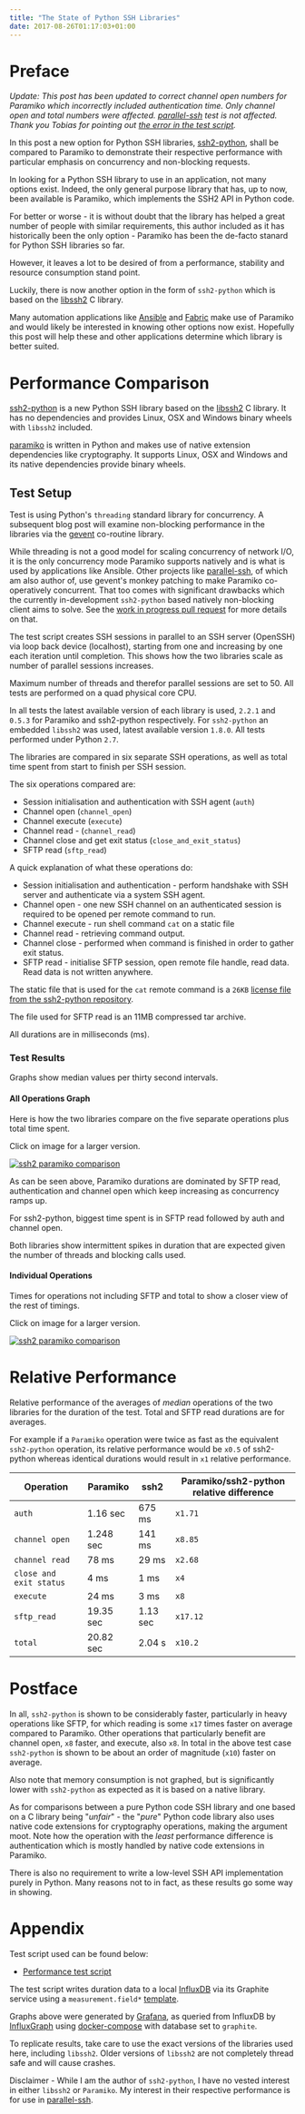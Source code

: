 ```yaml
---
title: "The State of Python SSH Libraries"
date: 2017-08-26T01:17:03+01:00
---
```


# Preface

*Update: This post has been updated to correct channel open numbers for Paramiko which incorrectly included authentication time. Only channel open and total numbers were affected. [parallel-ssh](../parallel-ssh-libssh2) test is not affected. Thank you Tobias for pointing out [the error in the test script](https://gist.github.com/pkittenis/f4a386ea38d09504a7ba429b45babde6/revisions#diff-91de25b15ce44d18484755e69e49b638).*

In this post a new option for Python SSH libraries, [ssh2-python](https://github.com/ParallelSSH/ssh2-python), shall be compared to Paramiko to demonstrate their respective performance with particular emphasis on concurrency and non-blocking requests.

In looking for a Python SSH library to use in an application, not many options exist. Indeed, the only general purpose library that has, up to now, been available is Paramiko, which implements the SSH2 API in Python code.

For better or worse - it is without doubt that the library has helped a great number of people with similar requirements, this author included as it has historically been the only option - Paramiko has been the de-facto stanard for Python SSH libraries so far.

However, it leaves a lot to be desired of from a performance, stability and resource consumption stand point.

Luckily, there is now another option in the form of `ssh2-python` which is based on the [libssh2](https://www.libssh2.org) C library.

Many automation applications like [Ansible](https://www.ansible.com/) and [Fabric](https://github.com/fabric/fabric) make use of Paramiko and would likely be interested in knowing other options now exist. Hopefully this post will help these and other applications determine which library is better suited.


# Performance Comparison

[ssh2-python](https://github.com/ParallelSSH/ssh2-python) is a new Python SSH library based on the [libssh2](https://www.libssh2.org) C library. It has no dependencies and provides Linux, OSX and Windows binary wheels with `libssh2` included.

[paramiko](https://github.com/paramiko/paramiko) is written in Python and makes use of native extension dependencies like cryptography. It supports Linux, OSX and Windows and its native dependencies provide binary wheels.


## Test Setup

Test is using Python's `threading` standard library for concurrency. A subsequent blog post will examine non-blocking performance in the libraries via the [gevent](http://gevent.org) co-routine library. 

While threading is not a good model for scaling concurrency of network I/O, it is the only concurrency mode Paramiko supports natively and is what is used by applications like Ansible. Other projects like [parallel-ssh](https://github.com/ParallelSSH/parallel-ssh), of which am also author of, use gevent's monkey patching to make Paramiko co-operatively concurrent. That too comes with significant drawbacks which the currently in-development `ssh2-python` based natively non-blocking client aims to solve. See the [work in progress pull request](https://github.com/ParallelSSH/parallel-ssh/pull/86) for more details on that.

The test script creates SSH sessions in parallel to an SSH server (OpenSSH) via loop back device (localhost), starting from one and increasing by one each iteration until completion. This shows how the two libraries scale as number of parallel sessions increases.

Maximum number of threads and therefor parallel sessions are set to 50. All tests are performed on a quad physical core CPU.

In all tests the latest available version of each library is used, ``2.2.1`` and ``0.5.3`` for Paramiko and ssh2-python respectively. For `ssh2-python` an embedded `libssh2` was used, latest available version `1.8.0`. All tests performed under Python `2.7`.

The libraries are compared in six separate SSH operations, as well as total time spent from start to finish per SSH session.

The six operations compared are:

* Session initialisation and authentication with SSH agent (`auth`)
* Channel open (`channel_open`)
* Channel execute (`execute`)
* Channel read - (`channel_read`)
* Channel close and get exit status (`close_and_exit_status`)
* SFTP read (`sftp_read`)

A quick explanation of what these operations do:

* Session initialisation and authentication - perform handshake with SSH server and authenticate via a system SSH agent.
* Channel open - one new SSH channel on an authenticated session is required to be opened per remote command to run.
* Channel execute - run shell command `cat` on a static file
* Channel read - retrieving command output.
* Channel close - performed when command is finished in order to gather exit status.
* SFTP read - initialise SFTP session, open remote file handle, read data. Read data is not written anywhere.


The static file that is used for the `cat` remote command is a `26KB` [license file from the ssh2-python repository](https://github.com/ParallelSSH/ssh2-python/blob/master/LICENSE).

The file used for SFTP read is an 11MB compressed tar archive.

All durations are in milliseconds (ms).


### Test Results

Graphs show median values per thirty second intervals.

#### All Operations Graph

Here is how the two libraries compare on the five separate operations plus total time spent.

Click on image for a larger version.

[![ssh2 paramiko comparison](/static/ssh2_paramiko.png "All Operations Comparison")](/static/ssh2_paramiko.png)

As can be seen above, Paramiko durations are dominated by SFTP read, authentication and channel open which keep increasing as concurrency ramps up.

For ssh2-python, biggest time spent is in SFTP read followed by auth and channel open. 

Both libraries show intermittent spikes in duration that are expected given the number of threads and blocking calls used.


#### Individual Operations

Times for operations not including SFTP and total to show a closer view of the rest of timings.

Click on image for a larger version.

[![ssh2 paramiko comparison](/static/ssh2_paramiko_median.png "Individual Operations Comparison")](/static/ssh2_paramiko_median.png)

# Relative Performance

Relative performance of the averages of *median* operations of the two libraries for the duration of the test. Total and SFTP read durations are for averages.

For example if a `Paramiko` operation were twice as fast as the equivalent `ssh2-python` operation, its relative performance would be `x0.5` of ssh2-python whereas identical durations would result in `x1` relative performance.


Operation| Paramiko | ssh2 | Paramiko/ssh2-python relative difference
---------| ---------| -----| -------------
`auth` | 1.16 sec | 675 ms | `x1.71`
`channel open` | 1.248 sec | 141 ms | `x8.85`
`channel read` | 78 ms |  29 ms | `x2.68`
`close and exit status` | 4 ms | 1 ms | `x4`
`execute` | 24 ms | 3 ms | `x8`
`sftp_read` | 19.35 sec | 1.13 sec | `x17.12`
`total` | 20.82 sec | 2.04 s | `x10.2`


# Postface

In all, `ssh2-python` is shown to be considerably faster, particularly in heavy operations like SFTP, for which reading is some `x17` times faster on average compared to Paramiko. Other operations that particularly benefit are channel open, `x8` faster, and execute, also `x8`. In total in the above test case `ssh2-python` is shown to be about an order of magnitude (`x10`) faster on average.

Also note that memory consumption is not graphed, but is significantly lower with `ssh2-python` as expected as it is based on a native library.

As for comparisons between a pure Python code SSH library and one based on a C library being "*unfair*" - the "*pure*" Python code library also uses native code extensions for cryptography operations, making the argument moot. Note how the operation with the *least* performance difference is authentication which is mostly handled by native code extensions in Paramiko.

There is also no requirement to write a low-level SSH API implementation purely in Python. Many reasons not to in fact, as these results go some way in showing.


# Appendix

Test script used can be found below:

* [Performance test script](https://gist.github.com/pkittenis/f4a386ea38d09504a7ba429b45babde6#file-perf_test_ssh2-py)

The test script writes duration data to a local [InfluxDB](https://portal.influxdata.com/downloads) via its Graphite service using a `measurement.field*` [template](https://github.com/influxdata/influxdb/tree/master/services/graphite#templates).

Graphs above were generated by [Grafana](https://grafana.com), as queried from InfluxDB by [InfluxGraph](https://github.com/InfluxGraph/influxgraph) using [docker-compose](https://github.com/InfluxGraph/influxgraph/tree/master/docker/compose) with database set to `graphite`.

To replicate results, take care to use the exact versions of the libraries used here, including `libssh2`. Older versions of `libssh2` are not completely thread safe and will cause crashes.

Disclaimer - While I am the author of `ssh2-python`, I have no vested interest in either `libssh2` or `Paramiko`. My interest in their respective performance is for use in [parallel-ssh](https://github.com/ParallelSSH/parallel-ssh).
